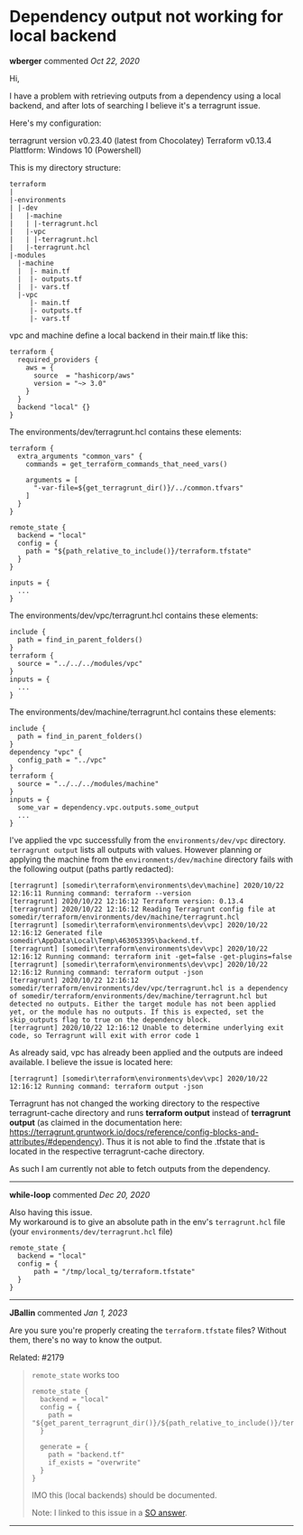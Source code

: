 # Dependency output not working for local backend

**wberger** commented *Oct 22, 2020*

Hi,

I have a problem with retrieving outputs from a dependency using a local backend, and after lots of searching I believe it's a terragrunt issue.

Here's my configuration:

terragrunt version v0.23.40 (latest from Chocolatey)
Terraform v0.13.4
Plattform: Windows 10 (Powershell)

This is my directory structure:
```
terraform
|
|-environments
| |-dev
|   |-machine
|   | |-terragrunt.hcl
|   |-vpc
|   | |-terragrunt.hcl
|   |-terragrunt.hcl
|-modules
  |-machine
  |  |- main.tf
  |  |- outputs.tf
  |  |- vars.tf
  |-vpc
     |- main.tf
     |- outputs.tf
     |- vars.tf
```
vpc and machine define a local backend in their main.tf like this:
```
terraform {
  required_providers {
    aws = {
      source  = "hashicorp/aws"
      version = "~> 3.0"
    }
  }
  backend "local" {}
}
```

The environments/dev/terragrunt.hcl contains these elements:
```
terraform {
  extra_arguments "common_vars" {
    commands = get_terraform_commands_that_need_vars()

    arguments = [
      "-var-file=${get_terragrunt_dir()}/../common.tfvars"
    ]
  }
}

remote_state {
  backend = "local"
  config = {
    path = "${path_relative_to_include()}/terraform.tfstate"
  }
}

inputs = {
  ...
}
```
The environments/dev/vpc/terragrunt.hcl contains these elements:
```
include {
  path = find_in_parent_folders()
}
terraform {
  source = "../../../modules/vpc"
}
inputs = {
  ...
}
```
The environments/dev/machine/terragrunt.hcl contains these elements:
```
include {
  path = find_in_parent_folders()
}
dependency "vpc" {
  config_path = "../vpc"
}
terraform {
  source = "../../../modules/machine"
}
inputs = {
  some_var = dependency.vpc.outputs.some_output
  ...
}
```

I've applied the vpc successfully from the `environments/dev/vpc` directory. `terragrunt output` lists all outputs with values. However planning or applying the machine from the `environments/dev/machine` directory fails with the following output (paths partly redacted):

```
[terragrunt] [somedir\terraform\environments\dev\machine] 2020/10/22 12:16:11 Running command: terraform --version
[terragrunt] 2020/10/22 12:16:12 Terraform version: 0.13.4
[terragrunt] 2020/10/22 12:16:12 Reading Terragrunt config file at somedir/terraform/environments/dev/machine/terragrunt.hcl
[terragrunt] [somedir\terraform\environments\dev\vpc] 2020/10/22 12:16:12 Generated file somedir\AppData\Local\Temp\463053395\backend.tf.
[terragrunt] [somedir\terraform\environments\dev\vpc] 2020/10/22 12:16:12 Running command: terraform init -get=false -get-plugins=false
[terragrunt] [somedir\terraform\environments\dev\vpc] 2020/10/22 12:16:12 Running command: terraform output -json
[terragrunt] 2020/10/22 12:16:12 somedir/terraform/environments/dev/vpc/terragrunt.hcl is a dependency of somedir/terraform/environments/dev/machine/terragrunt.hcl but detected no outputs. Either the target module has not been applied yet, or the module has no outputs. If this is expected, set the skip_outputs flag to true on the dependency block.
[terragrunt] 2020/10/22 12:16:12 Unable to determine underlying exit code, so Terragrunt will exit with error code 1
```

As already said, vpc has already been applied and the outputs are indeed available. I believe the issue is located here:
```
[terragrunt] [somedir\terraform\environments\dev\vpc] 2020/10/22 12:16:12 Running command: terraform output -json
```
Terragrunt has not changed the working directory to the respective terragrunt-cache directory and runs **terraform output** instead of **terragrunt output** (as claimed in the documentation here: https://terragrunt.gruntwork.io/docs/reference/config-blocks-and-attributes/#dependency). Thus it is not able to find the .tfstate that is located in the respective terragrunt-cache directory.

As such I am currently not able to fetch outputs from the dependency.
<br />
***


**while-loop** commented *Dec 20, 2020*

Also having this issue.  
My workaround is to give an absolute path in the env's `terragrunt.hcl` file (your `environments/dev/terragrunt.hcl` file)

```hcl
remote_state {
  backend = "local"
  config = {
      path = "/tmp/local_tg/terraform.tfstate"
  }
}
```

***

**JBallin** commented *Jan 1, 2023*

Are you sure you're properly creating the `terraform.tfstate` files? Without them, there's no way to know the output.

Related: #2179

> `remote_state` works too
> 
> ```
> remote_state {
>   backend = "local"
>   config = {
>     path = "${get_parent_terragrunt_dir()}/${path_relative_to_include()}/terraform.tfstate"
>   }
> 
>   generate = {
>     path = "backend.tf"
>     if_exists = "overwrite"
>   }
> }
> ```
> 
> IMO this (local backends) should be documented.
> 
> Note: I linked to this issue in a [SO answer](https://stackoverflow.com/a/74977268/4722345).
***

